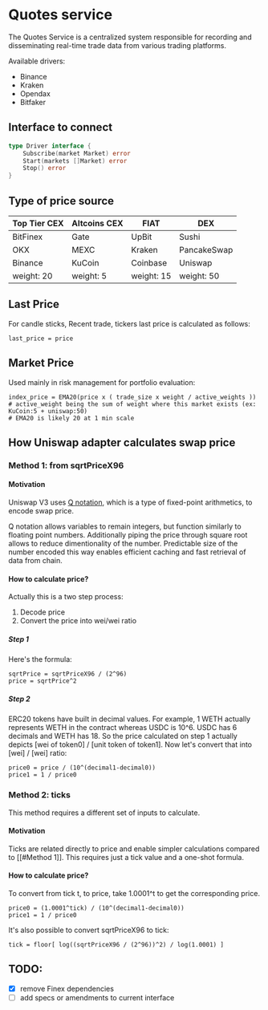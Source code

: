 # Quotes service

The Quotes Service is a centralized system responsible for recording and disseminating real-time trade data 
from various trading platforms.

Available drivers:
- Binance
- Kraken
- Opendax
- Bitfaker

## Interface to connect

```go
type Driver interface {
	Subscribe(market Market) error
	Start(markets []Market) error
	Stop() error
}
```

## Type of price source

| Top Tier CEX | Altcoins CEX | FIAT       | DEX         |
|--------------|--------------|------------|-------------|
| BitFinex     | Gate         | UpBit      | Sushi       |
| OKX          | MEXC         | Kraken     | PancakeSwap |
| Binance      | KuCoin       | Coinbase   | Uniswap     |
| weight: 20   | weight: 5    | weight: 15 | weight: 50  |

## Last Price

For candle sticks, Recent trade, tickers last price is calculated as follows:

```
last_price = price
```

## Market Price

Used mainly in risk management for portfolio evaluation:

```
index_price = EMA20(price x ( trade_size x weight / active_weights ))
# active_weight being the sum of weight where this market exists (ex: KuCoin:5 + uniswap:50)
# EMA20 is likely 20 at 1 min scale
```

## How Uniswap adapter calculates swap price

### Method 1: from sqrtPriceX96

#### Motivation

Uniswap V3 uses [Q notation](https://en.wikipedia.org/wiki/Q_(number_format)), which is a type of fixed-point arithmetics, to encode swap price.
 
Q notation allows variables to remain integers, but function similarly to floating point numbers.
Additionally piping the price through square root allows to reduce dimentionality of the number.
Predictable size of the number encoded this way enables efficient caching and fast retrieval of data from chain.

#### How to calculate price?

Actually this is a two step process:
1. Decode price
2. Convert the price into wei/wei ratio

##### Step 1

Here's the formula:
```
sqrtPrice = sqrtPriceX96 / (2^96)
price = sqrtPrice^2
```

##### Step 2

ERC20 tokens have built in decimal values.
For example, 1 WETH actually represents WETH in the contract whereas USDC is 10^6.
USDC has 6 decimals and WETH has 18.
So the price calculated on step 1 actually depicts [wei of token0] / [unit token of token1].
Now let's convert that into [wei] / [wei] ratio:

```
price0 = price / (10^(decimal1-decimal0))
price1 = 1 / price0
```

### Method 2: ticks

This method requires a different set of inputs to calculate.

#### Motivation

Ticks are related directly to price and enable simpler calculations compared to [[#Method 1]].
This requires just a tick value and a one-shot formula.

#### How to calculate price?

To convert from tick t, to price, take 1.0001^t to get the corresponding price.

```
price0 = (1.0001^tick) / (10^(decimal1-decimal0))
price1 = 1 / price0
```

It's also possible to convert sqrtPriceX96 to tick:
```
tick = floor[ log((sqrtPriceX96 / (2^96))^2) / log(1.0001) ]
```

## TODO:

- [x] remove Finex dependencies
- [ ] add specs or amendments to current interface
